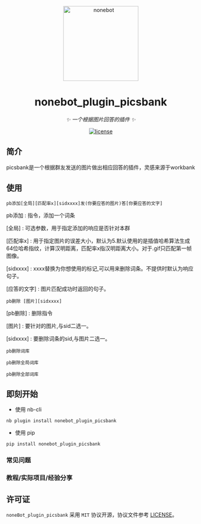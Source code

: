 <!-- markdownlint-disable MD033 MD041-->
<p align="center">
  <a href="https://v2.nonebot.dev/"><img src="https://raw.githubusercontent.com/nonebot/nonebot2/master/docs/.vuepress/public/logo.png" width="200" height="200" alt="nonebot"></a>
</p>

<div align="center">

# nonebot_plugin_picsbank

<!-- prettier-ignore-start -->
<!-- markdownlint-disable-next-line MD036 -->
_✨ 一个根据图片回答的插件 ✨_
<!-- prettier-ignore-end -->

</div>

<p align="center">
  <a href="https://raw.githubusercontent.com/nonebot/nonebot2/master/LICENSE">
    <img src="https://img.shields.io/github/license/nonebot/nonebot2" alt="license">
  </a>

## 简介

picsbank是一个根据群友发送的图片做出相应回答的插件，灵感来源于workbank

## 使用

    pb添加[全局][匹配率x][sidxxxx]发(你要应答的图片)答[你要应答的文字]

pb添加 : 指令，添加一个词条

[全局] : 可选参数，用于指定添加的响应是否针对本群

[匹配率x] : 用于指定图片的误差大小，默认为5.默认使用的是插值哈希算法生成64位哈希指纹，计算汉明距离，匹配率x指汉明距离大小。对于.gif只匹配第一帧图像。

[sidxxxx] : xxxx替换为你想使用的标记,可以用来删除词条。不提供时默认为响应句子。

[应答的文字] : 图片匹配成功时返回的句子。

    pb删除 [图片][sidxxxx]

[pb删除] : 删除指令

[图片] : 要针对的图片,与sid二选一。

[sidxxxx] : 要删除词条的sid,与图片二选一。

    pb删除词库

    pb删除全局词库

    pb删除全部词库

## 即刻开始

- 使用 nb-cli

```
nb plugin install nonebot_plugin_picsbank
```

- 使用 pip

```
pip install nonebot_plugin_picsbank
```

### 常见问题

### 教程/实际项目/经验分享

## 许可证

`noneBot_plugin_picsbank` 采用 `MIT` 协议开源，协议文件参考 [LICENSE](./LICENSE)。

